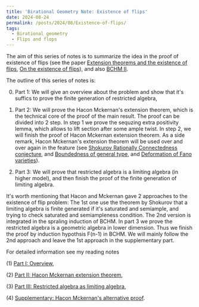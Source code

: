 ```yaml
---
title: 'Birational Geometry Note: Existence of flips'
date: 2024-08-24
permalink: /posts/2024/08/Existence-of-flips/
tags:
  - Birational geometry
  - Flips and flops
---
```


The aim of this series of notes is to summarize the idea in the proof of existence of flips (see the paper [Extension theorems and the existence of flips](https://academic.oup.com/book/6326/chapter-abstract/150033223?redirectedFrom=fulltext), [On the existence of flips](https://arxiv.org/abs/math/0507597)), and also [BCHM II](https://mathscinet.ams.org/mathscinet/article?mr=2601040). 

The outline of this series of notes is:

0) Part 1: We will give an overview about the problem and show that it's suffics to prove the finite generation of restricted algebra,

1) Part 2: We will prove the Hacon Mckernan's extension theorem, which is the technical core of the proof of the main result. The proof can be divided into 2 step. In step 1 we prove the sequzing extra positivity lemma, which allows to lift section after some ample twist. In step 2, we will finish the proof of Hacon Mckernan extension theorem. As a side remark, Hacon Mckernan's extension theorem will be used over and over again in the feature (see [Shokurov Rationally Connectedness conjecture](https://yilimath.github.io/posts/2024/08/Shokurov-Rationally-Connectedness/), and [Boundedness of general type](https://yilimath.github.io/posts/2024/08/Boundedness-general-type/), and [Deformation of Fano varieties](https://yilimath.github.io/posts/2024/08/Deformation-Fano/)).

2) Part 3: We will prove that restricted algebra is a limiting algebra (in higher model), and then finish the proof of the finite generation of limiting algebra. 

It's worth mentioning that Hacon and Mckernan gave 2 approaches to the existence of flip problem: The 1st one use the theorem by Shokurov that a limiting algebra is finite generated if it's saturated and semiample, and trying to check saturated and semiampleness condition. The 2nd version is integrated in the spraling induction of BCHM. In part 3 we prove the restricted algebra is a geometric algebra in lower dimension. Thus we finish the proof by induction hypothsis F(n-1) in BCHM. We will mainly follow the 2nd approach and leave the 1st approach in the supplementary part.


For detailed information see my reading notes

(1) [Part I: Overview](https://yilimath.github.io/files/BCHM/ExistenceFlip.pdf),

(2) [Part II: Hacon Mckernan extension theorem](https://yilimath.github.io/files/BCHM/HaconMckernanExtension.pdf),

(3) [Part III: Restricted algebra as limiting algebra](https://yilimath.github.io/files/BCHM/RestrictedAlgebra.pdf),

(4) [Supplementary: Hacon Mckernan's alternative proof](https://yilimath.github.io/files/BCHM/ExistenceFlip2.pdf).

